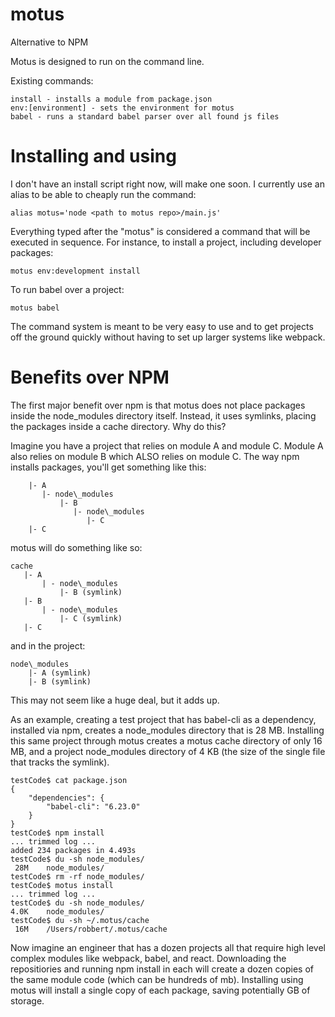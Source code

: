 # motus
Alternative to NPM

Motus is designed to run on the command line.

Existing commands:

```
install - installs a module from package.json
env:[environment] - sets the environment for motus
babel - runs a standard babel parser over all found js files
```

# Installing and using

I don't have an install script right now, will make one soon. I currently use an alias to be able to cheaply run the command:

    alias motus='node <path to motus repo>/main.js'

Everything typed after the "motus" is considered a command that will be executed in sequence. For instance, to install a project, including developer packages:

    motus env:development install

To run babel over a project:

    motus babel

The command system is meant to be very easy to use and to get projects off the ground quickly without having to set up larger systems like webpack.

# Benefits over NPM

The first major benefit over npm is that motus does not place packages inside the node\_modules directory itself. Instead, it uses symlinks, placing the packages inside a cache directory. Why do this?

Imagine you have a project that relies on module A and module C. Module A also relies on module B which ALSO relies on module C. The way npm installs packages, you'll get something like this:

```node\_modules
    |- A
       |- node\_modules
           |- B
              |- node\_modules
                 |- C
    |- C
```	
motus will do something like so:
```
cache
   |- A
       | - node\_modules
           |- B (symlink)
   |- B
       | - node\_modules
           |- C (symlink)
   |- C
```
and in the project:
```
node\_modules
    |- A (symlink)
    |- B (symlink)
```	
This may not seem like a huge deal, but it adds up.

As an example, creating a test project that has babel-cli as a dependency, installed via npm, creates a node\_modules directory that is 28 MB. Installing this same project through motus creates a motus cache directory of only 16 MB, and a project node\_modules directory of 4 KB (the size of the single file that tracks the symlink).

```
testCode$ cat package.json
{
    "dependencies": {
        "babel-cli": "6.23.0"
    }
}
testCode$ npm install
... trimmed log ...
added 234 packages in 4.493s
testCode$ du -sh node_modules/
 28M	node_modules/
testCode$ rm -rf node_modules/
testCode$ motus install
... trimmed log ...
testCode$ du -sh node_modules/
4.0K	node_modules/
testCode$ du -sh ~/.motus/cache
 16M	/Users/robbert/.motus/cache
```

Now imagine an engineer that has a dozen projects all that require high level complex modules like webpack, babel, and react. Downloading the repositiories and running npm install in each will create a dozen copies of the same module code (which can be hundreds of mb). Installing using motus will install a single copy of each package, saving potentially GB of storage.